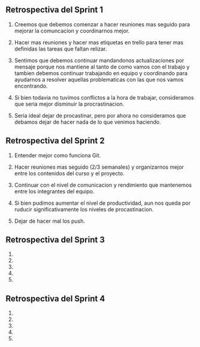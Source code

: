 ## Retrospectiva del Sprint 1

1. Creemos que debemos comenzar a hacer reuniones mas seguido para mejorar la comuncacion y coordinarnos mejor.

2. Hacer mas reuniones y hacer mas etiquetas en trello para tener mas definidas las tareas que faltan relizar.

3. Sentimos que debemos continuar mandandonos actualizaciones por mensaje porque nos mantiene al tanto de como vamos con el trabajo y tambien debemos continuar trabajando en equipo y coordinando para ayudarnos a resolver aquellas problematicas con las que nos vamos encontrando.

4. Si bien todavia no tuvimos conflictos a la hora de trabajar, consideramos que seria mejor disminuir la procrastinacion. 

5. Seria ideal dejar de procastinar, pero por ahora no consideramos que debamos dejar de hacer nada de lo que venimos haciendo.

## Retrospectiva del Sprint 2

1. Entender mejor como funciona Git. 

2. Hacer reuniones mas seguido (2/3 semanales) y organizarnos mejor entre los contenidos del curso y el proyecto.

3. Continuar con el nivel de comunicacion y rendimiento que mantenemos entre los integrantes del equipo.

4. Si bien pudimos aumentar el nivel de productividad, aun nos queda por ruducir significativamente los niveles de procastinacion.

5. Dejar de hacer mal los push.

## Retrospectiva del Sprint 3

1. 

2. 

3. 

4. 

5. 

## Retrospectiva del Sprint 4

1. 

2. 

3. 

4. 

5. 